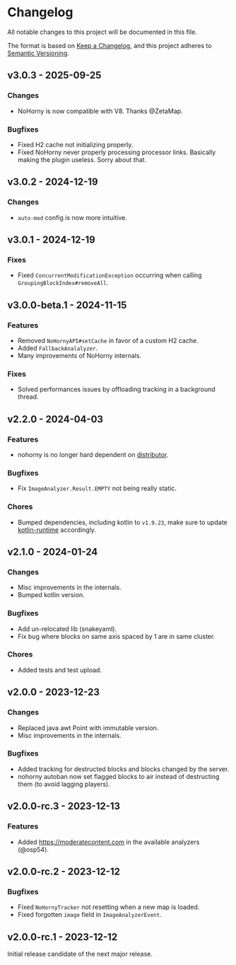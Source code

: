# Changelog

All notable changes to this project will be documented in this file.

The format is based on [Keep a Changelog](http://keepachangelog.com/),
and this project adheres to [Semantic Versioning](http://semver.org/).

## v3.0.3 - 2025-09-25

### Changes

- NoHorny is now compatible with V8. Thanks @ZetaMap.

### Bugfixes

- Fixed H2 cache not initializing properly.
- Fixed NoHorny never properly processing processor links. Basically making the plugin useless. Sorry about that.

## v3.0.2 - 2024-12-19

### Changes

- `auto-mod` config is now more intuitive.

## v3.0.1 - 2024-12-19

### Fixes

- Fixed `ConcurrentModificationException` occurring when calling `GroupingBlockIndex#removeAll`.

## v3.0.0-beta.1 - 2024-11-15

### Features

- Removed `NoHornyAPI#setCache` in favor of a custom H2 cache.
- Added `FallbackAnalalyzer`.
- Many improvements of NoHorny internals.

### Fixes

- Solved performances issues by offloading tracking in a background thread.

## v2.2.0 - 2024-04-03

### Features

- nohorny is no longer hard dependent on [distributor](https://github.com/xpdustry/distributor).

### Bugfixes

- Fix `ImageAnalyzer.Result.EMPTY` not being really static.

### Chores

- Bumped dependencies, including kotlin to `v1.9.23`, make sure to update [kotlin-runtime](https://github.com/xpdustry/kotlin-runtime) accordingly.

## v2.1.0 - 2024-01-24

### Changes

- Misc improvements in the internals.
- Bumped kotlin version.

### Bugfixes

- Add un-relocated lib (snakeyaml).
- Fix bug where blocks on same axis spaced by 1 are in same cluster.

### Chores

- Added tests and test upload.

## v2.0.0 - 2023-12-23

### Changes

- Replaced java awt Point with immutable version.
- Misc improvements in the internals.

### Bugfixes

- Added tracking for destructed blocks and blocks changed by the server.
- nohorny autoban now set flagged blocks to air instead of destructing them (to avoid lagging players).

## v2.0.0-rc.3 - 2023-12-13

### Features

- Added https://moderatecontent.com in the available analyzers (@osp54).

## v2.0.0-rc.2 - 2023-12-12

### Bugfixes

- Fixed `NoHornyTracker` not resetting when a new map is loaded.
- Fixed forgotten `image` field in `ImageAnalyzerEvent`.

## v2.0.0-rc.1 - 2023-12-12

Initial release candidate of the next major release.
